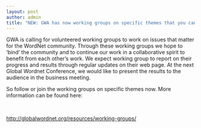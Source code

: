 ```yaml
---
layout: post
author: admin
title: "NEW: GWA has now working groups on specific themes that you can follow or join"
---
```


GWA is calling for volunteered working groups to work on issues that
matter for the WordNet community. Through these working groups we hope
to ‘bind’ the community and to continue our work in a collaborative
spirit to benefit from each other’s work. We expect working group to
report on their progress and results through regular updates on their
web page. At the next Global Wordnet Conference, we would like to
present the results to the audience in the business meeting.

So follow or join the working groups on specific themes now. More
information can be found here:

 

<http://globalwordnet.org/resources/working-groups/>

 

